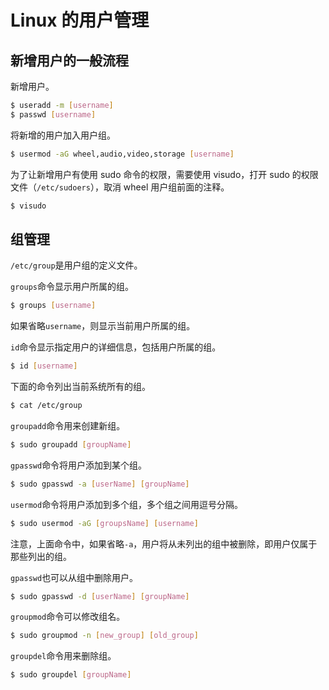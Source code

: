# Linux 的用户管理

## 新增用户的一般流程

新增用户。

```bash
$ useradd -m [username]
$ passwd [username]
```

将新增的用户加入用户组。

```bash
$ usermod -aG wheel,audio,video,storage [username]
```

为了让新增用户有使用 sudo 命令的权限，需要使用 visudo，打开 sudo 的权限文件（`/etc/sudoers`），取消 wheel 用户组前面的注释。

```bash
$ visudo
```

## 组管理

`/etc/group`是用户组的定义文件。

`groups`命令显示用户所属的组。

```bash
$ groups [username]
```

如果省略`username`，则显示当前用户所属的组。

`id`命令显示指定用户的详细信息，包括用户所属的组。

```bash
$ id [username]
```

下面的命令列出当前系统所有的组。

```bash
$ cat /etc/group
```

`groupadd`命令用来创建新组。

```bash
$ sudo groupadd [groupName]
```

`gpasswd`命令将用户添加到某个组。

```bash
$ sudo gpasswd -a [userName] [groupName]
```

`usermod`命令将用户添加到多个组，多个组之间用逗号分隔。

```bash
$ sudo usermod -aG [groupsName] [username]
```

注意，上面命令中，如果省略`-a`，用户将从未列出的组中被删除，即用户仅属于那些列出的组。

`gpasswd`也可以从组中删除用户。

```bash
$ sudo gpasswd -d [userName] [groupName]
```

`groupmod`命令可以修改组名。

```bash
$ sudo groupmod -n [new_group] [old_group]
```

`groupdel`命令用来删除组。

```bash
$ sudo groupdel [groupName]
```


